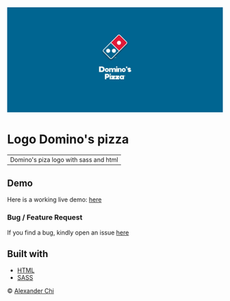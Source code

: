 # ![logo-dominos-pizza](https://raw.githubusercontent.com/alexandercddev/logo-dominos-pizza/master/src/assets/images/preview.jpg)
# Logo Domino's pizza
<table>
<tr>
<td>
    Domino's piza logo with sass and html
</td>
</tr>
</table>


## Demo
Here is a working live demo: [here](https://alexandercds.github.io/logo-dominos-pizza/)

### Bug / Feature Request

If you find a bug, kindly open an issue [here](https://github.com/alexandercds/logo-dominos-pizza/issues/new)

## Built with 

- [HTML](https://reactjs.org/)
- [SASS](https://sass-lang.com/)  


© [Alexander Chi ](https://alexandercd.dev/)